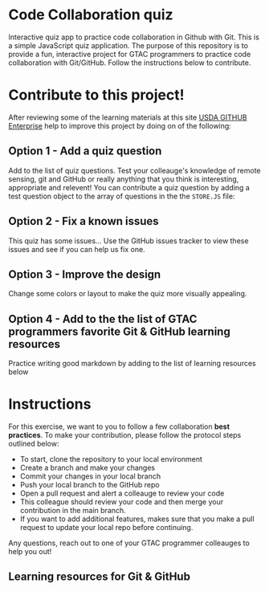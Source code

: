 # Code Collaboration quiz
Interactive quiz app to practice code collaboration in Github with Git. This is a simple JavaScript quiz application. The purpose of this repository is to provide a fun, interactive project for GTAC programmers to practice code collaboration with Git/GitHub. Follow the instructions below to contribute. 

# Contribute to this project! 
After reviewing some of the learning materials at this site [USDA GITHUB Enterprise](https://portal.fs.usda.gov/training.php) help to improve this project by doing on of the following: 

## Option 1 - Add a quiz question 
Add to the list of quiz questions. Test your colleauge's knowledge of remote sensing, git and GitHub or really anything that you think is interesting, appropriate and relevent! You can contribute a quiz question by adding a test question object to the array of questions in the the `STORE.JS` file:

## Option 2 - Fix a known issues
This quiz has some issues... Use the GitHub issues tracker to view these issues and see if you can help us fix one.  

## Option 3 - Improve the design
Change some colors or layout to make the quiz more visually appealing. 

## Option 4 - Add to the the list of GTAC programmers favorite Git & GitHub learning resources
Practice writing good markdown by adding to the list of learning resources below 

# Instructions 
For this exercise, we want to you to follow a few collaboration **best practices**. To make your contribution, please follow the protocol steps outlined below:
- To start, clone the repository to your local environment
- Create a branch and make your changes
- Commit your changes in your local branch
- Push your local branch to the GitHub repo
- Open a pull request and alert a colleauge to review your code
- This colleague should review your code and then merge your contribution in the main branch. 
- If you want to add additional features, makes sure that you make a pull request to update your local repo before continuing. 

Any questions, reach out to one of your GTAC programmer colleauges to help you out! 

## Learning resources for Git & GitHub
